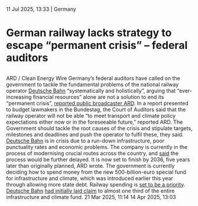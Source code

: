 11 Jul 2025, 13:33
| 
Germany
# German railway lacks strategy to escape “permanent crisis” – federal auditors
## 
ARD / Clean Energy Wire
Germany’s federal auditors have called on the government to tackle the fundamental problems of the national railway operator [Deutsche Bahn](https://www.cleanenergywire.org/experts/deutsche-bahn) “systematically and holistically”, arguing that “ever-increasing financial resources” alone are not a solution to end its “permanent crisis”, [reported public broadcaster ARD](https://www.tagesschau.de/wirtschaft/unternehmen/bahn-will-generalsanierung-strecken-102.html).
In a report presented to budget lawmakers in the Bundestag, the Court of Auditors said that the railway operator will not be able “to meet transport and climate policy expectations either now or in the foreseeable future,” reported ARD. The Government should tackle the root causes of the crisis and stipulate targets, milestones and deadlines and push the operator to fulfil these, they said.
[Deutsche Bahn](https://www.cleanenergywire.org/experts/deutsche-bahn) is in crisis due to a run-down infrastructure, poor punctuality rates and economic problems. The company is currently in the process of modernising crucial routes across the country, and [said](https://www.deutschebahn.com/de/presse/pressestart_zentrales_uebersicht/Generalsanierung-DB-InfraGO-AG-schliesst-Austausch-mit-der-Bahnbranche-zu-neuem-Zeitplan-ab-13437838) the process would be further delayed. It is now set to finish by 2036, five years later than originally planned, ARD wrote.
The government is currently deciding how to spend money from the new 500-billion-euro special fund for infrastructure and climate, which was introduced earlier this year through allowing more state debt. Railway spending is [set to be a priority](https://www.cleanenergywire.org/news/roads-railway-system-be-priorities-germanys-special-fund-investments-merz). [Deutsche Bahn](https://www.cleanenergywire.org/experts/deutsche-bahn) [had initially laid claim](https://www.cleanenergywire.org/news/deutsche-bahn-demands-eu150bln-planned-infrastructure-fund-railway-upgrades) to almost one third of the entire infrastructure and climate fund.
21 Mar 2025, 11:14
14 Apr 2025, 13:03